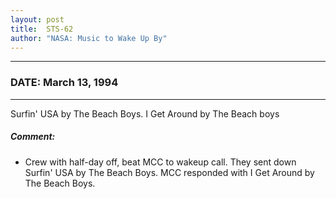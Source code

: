 ```yaml
---
layout: post
title:  STS-62
author: "NASA: Music to Wake Up By"
---
```


----
### DATE: March 13, 1994
----
Surfin' USA by The Beach Boys.
I Get Around by The Beach boys

##### Comment:
* Crew with half-day off, beat MCC to wakeup call. They sent down Surfin' USA by The Beach Boys. MCC responded with I Get Around by The Beach Boys.


